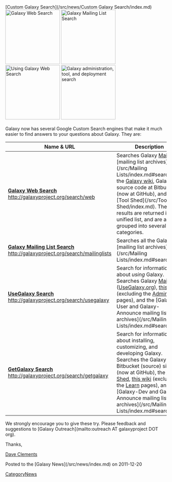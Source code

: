<div class='newsItemHeader'>[Custom Galaxy Search](/src/news/Custom Galaxy Search/index.md)</div>

<div class='center'>
<a href='http://galaxyproject.org/search/web'><img src="/src/images/Logos/GalaxyWebSearch.png" alt="Galaxy Web Search" width="170" /></a> <a href='http://galaxyproject.org/search/mailinglists'><img src="/src/images/Logos/GalaxyMailingListSearch.png" alt="Galaxy Mailing List Search" width="170" /></a> <a href='http://galaxyproject.org/search/usegalaxy'><img src="/src/images/Logos/UseGalaxySearch.png" alt="Using Galaxy Web Search" width="170" /></a> <a href='http://galaxyproject.org/search/getgalaxy'><img src="/src/images/Logos/GetGalaxySearch.png" alt="Galaxy administration, tool, and deployment search" width="170" /></a>
</div>
<br />
Galaxy now has several Google Custom Search engines that make it much easier to find answers to your questions about Galaxy.  They are:


| Name & URL |  Description  | 
| ---------- | ------------ | 
| **[Galaxy Web Search](http://galaxyproject.org/search/web)**<br />http://galaxyproject.org/search/web |  Searches Galaxy [Main](/src/Main/index.md), the [mailing list archives](/src/Mailing Lists/index.md#searching), the [Galaxy wiki](/src/FrontPage/index.md), Galaxy's source code at Bitbucket (now at GitHub), and the [Tool Shed](/src/Tool Shed/index.md).  The results are returned in a unified list, and are also grouped into several categories.  | 
| **[Galaxy Mailing List Search](http://galaxyproject.org/search/mailinglists)**<br />http://galaxyproject.org/search/mailinglists |  Searches all the Galaxy [mailing list archives](/src/Mailing Lists/index.md#searching).   | 
| **[UseGalaxy Search](http://galaxyproject.org/search/usegalaxy)**<br />http://galaxyproject.org/search/usegalaxy |  Search for information about *using* Galaxy.  Searches Galaxy [Main](/src/Main/index.md) ([UseGalaxy.org](http://usegalaxy.org)), [this wiki](/src/Learn/index.md) (excluding the [Admin](/src/Admin/index.md) pages), and the [Galaxy-User and Galaxy-Announce mailing list archives](/src/Mailing Lists/index.md#searching).  | 
| **[GetGalaxy Search](http://galaxyproject.org/search/getgalaxy)**<br />http://galaxyproject.org/search/getgalaxy |  Search for information about installing, customizing, and developing Galaxy.  Searches the Galaxy Bitbucket (source) site (now at GitHub), the [Tool Shed](http://toolshed.g2.bx.psu.edu), [this wiki](/src/Admin/index.md) (excluding the [Learn](/src/Learn/index.md) pages), and the [Galaxy-Dev and Galaxy-Announce mailing list archives](/src/Mailing Lists/index.md#searching).  | 

We strongly encourage you to give these try.  Please feedback and suggestions to [Galaxy Outreach](mailto:outreach AT galaxyproject DOT org).

Thanks,

[Dave Clements](/src/DaveClements/index.md)

<div class='newsItemFooter'>Posted to the [Galaxy News](/src/news/index.md) on 2011-12-20</div>

[CategoryNews](/src/CategoryNews/index.md)
